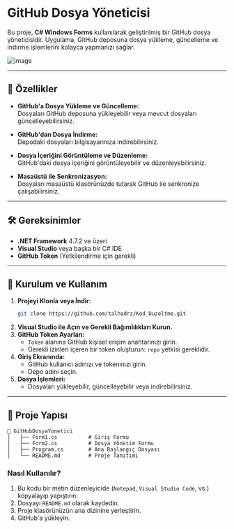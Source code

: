 # GitHub Dosya Yöneticisi

Bu proje, **C# Windows Forms** kullanılarak geliştirilmiş bir GitHub dosya yöneticisidir. Uygulama, GitHub deposuna dosya yükleme, güncelleme ve indirme işlemlerini kolayca yapmanızı sağlar.

![image](https://github.com/user-attachments/assets/33dc181e-062d-40d5-af8d-c4a65c29d501)

---

## 📌 Özellikler

- **GitHub'a Dosya Yükleme ve Güncelleme:**  
  Dosyaları GitHub deposuna yükleyebilir veya mevcut dosyaları güncelleyebilirsiniz.

- **GitHub'dan Dosya İndirme:**  
  Depodaki dosyaları bilgisayarınıza indirebilirsiniz.

- **Dosya İçeriğini Görüntüleme ve Düzenleme:**  
  GitHub'daki dosya içeriğini görüntüleyebilir ve düzenleyebilirsiniz.

- **Masaüstü ile Senkronizasyon:**  
  Dosyaları masaüstü klasörünüzde tutarak GitHub ile senkronize çalışabilirsiniz.

---

## 🛠️ Gereksinimler

- **.NET Framework** 4.7.2 ve üzeri
- **Visual Studio** veya başka bir C# IDE
- **GitHub Token** (Yetkilendirme için gerekli)

---

## 🚀 Kurulum ve Kullanım

1. **Projeyi Klonla veya İndir:**
    ```bash
    git clone https://github.com/talhadrz/Kod_Duzeltme.git
    ```
2. **Visual Studio ile Açın ve Gerekli Bağımlılıkları Kurun.**
3. **GitHub Token Ayarları:**
   - `Token` alanına GitHub kişisel erişim anahtarınızı girin.
   - Gerekli izinleri içeren bir token oluşturun: `repo` yetkisi gereklidir.
4. **Giriş Ekranında:**
   - GitHub kullanıcı adınızı ve tokenınızı girin.
   - Depo adını seçin.
5. **Dosya İşlemleri:**
   - Dosyaları yükleyebilir, güncelleyebilir veya indirebilirsiniz.

---

## 📂 Proje Yapısı

```plaintext
📁 GitHubDosyaYonetici
│   ├── Form1.cs          # Giriş Formu
│   ├── Form2.cs          # Dosya Yönetim Formu
│   ├── Program.cs        # Ana Başlangıç Dosyası
│   └── README.md         # Proje Tanıtımı

```
 ### Nasıl Kullanılır?
1. Bu kodu bir metin düzenleyicide (`Notepad`, `Visual Studio Code`, vs.) kopyalayıp yapıştırın.
2. Dosyayı `README.md` olarak kaydedin.
3. Proje klasörünüzün ana dizinine yerleştirin.
4. GitHub'a yükleyin.

